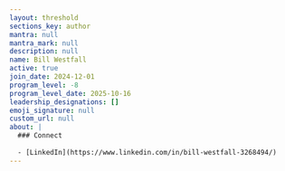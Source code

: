 ```yaml
---
layout: threshold
sections_key: author
mantra: null
mantra_mark: null
description: null
name: Bill Westfall
active: true
join_date: 2024-12-01
program_level: -8
program_level_date: 2025-10-16
leadership_designations: []
emoji_signature: null
custom_url: null
about: |
  ### Connect
  
  - [LinkedIn](https://www.linkedin.com/in/bill-westfall-3268494/)
---
```

